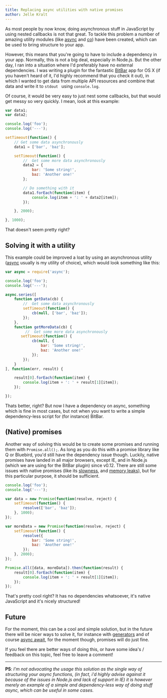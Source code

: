 ```yaml
---
title: Replacing async utilities with native promises
author: Jelle Kralt
---
```


As most people by now know, doing asynchronous stuff in JavaScript by using nested callbacks is not that great. To tackle this problem a number of amazing utility modules (like [async](https://github.com/caolan/async) and [co](https://github.com/tj/co)) have been created, which can be used to bring structure to your app. 

However, this means that you're going to have to include a dependency in your app. Normally, this is not a big deal, especially in Node.js. But the other day, I ran into a situation where I'd preferably have no external dependencies. I was writing a plugin for the fantastic [BitBar](https://github.com/matryer/bitbar) app for OS X (if you haven't heard of it, I'd highly recommend that you check it out), in which I wanted to get data from multiple API resources and combine that data and write it to ```stdout ``` using ```console.log```. 

Of course, it would be very easy to just nest some callbacks, but that would get messy so very quickly. I mean, look at this example:

```javascript
var data1;
var data2;

console.log('foo');
console.log('---');

setTimeout(function() {
    // Get some data asynchronously
    data1 = ['bar', 'baz'];

    setTimeout(function() {
        //  Get some more data asynchronously 
        data2 = {
            bar: 'Some string!',
            baz: 'Another one!'
        };

        // Do something with it
        data1.forEach(function(item) {
            console.log(item + ': ' + data2[item]);
        });

    }, 2000);

}, 1000);
```

That doesn't seem pretty right?

## Solving it with a utility
This example could be improved a loat by using an asynchronous utility ([async](https://github.com/caolan/async) usually is my utility of choice), which would look something like this:

```javascript
var async = require('async');

console.log('foo');
console.log('---');

async.series([
    function getData(cb) {
        //  Get some data asynchronously 
        setTimeout(function() {
            cb(null, ['bar', 'baz']);
        });
    },
    function getMoreData(cb) {
         //  Get some more data asynchronously 
       setTimeout(function() {
            cb(null, {
                bar: 'Some string!',
                baz: 'Another one!'
            });
        });
    }
], function(err, result) {

    result[0].forEach(function(item) {
        console.log(item + ': ' + result[1][item]);
    });

});
```

Thats better, right? But now I have a dependency on async, something which is fine in most cases, but not when you want to write a simple dependency-less script for (for instance) BitBar.

## (Native) promises
Another way of solving this would be to create some promises and running them with ```Promise.all();```. As long as you do this with a promise library like Q or Bluebird, you'd still have the dependency issue though. Luckily, native promises have landed in all major browsers, except IE, and in Node.js (which we are using for the BitBar plugin) since v0.12. There are still some issues with native promises (like its [slowness](http://programmers.stackexchange.com/questions/278778/why-are-native-es6-promises-slower-and-more-memory-intensive-than-bluebird), and [memory leaks](plus/promises-spec/issues/179)), but for this particular purpose, it should be sufficient. 

```javascript
console.log('foo');
console.log('---');

var data = new Promise(function(resolve, reject) {
    setTimeout(function() {
        resolve(['bar', 'baz']);
    }, 1000);
});

var moreData = new Promise(function(resolve, reject) {
    setTimeout(function() {
        resolve({
            bar: 'Some string!',
            baz: 'Another one!'
        });
    }, 2000);
});

Promise.all([data, moreData]).then(function(result) {
    result[0].forEach(function(item) {
        console.log(item + ': ' + result[1][item]);
    });
});
```

That's pretty cool right? It has no dependencies whatsoever, it's native JavaScript and it's nicely structured!

## Future
For the moment, this can be a cool and simple solution, but in the future there will be nicer ways to solve it, for instance with [generators](https://davidwalsh.name/async-generators) and of course [async await](https://jakearchibald.com/2014/es7-async-functions/), for the moment though, promises will do just fine.

If you feel there are better ways of doing this, or have some idea's / feedback on this topic, feel free to leave a comment!

 
------

 
**PS**: *I'm not advocating the usage this solution as the single way of structuring your async functions, (in fact, i'd highly advise against it because of the issues in Node.js and lack of support in IE) it is however merely an example of a simple and dependency-less way of doing stuff async, which can be useful in some cases.*